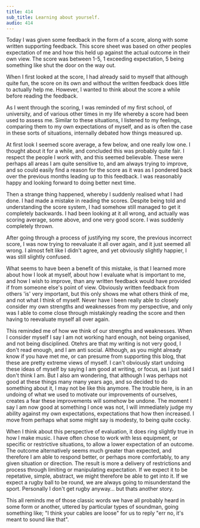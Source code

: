 ```yaml
---
title: 414
sub_title: Learning about yourself.
audio: 414
---
```


Today I was given some feedback in the form of a score, along with some written supporting feedback. This score sheet was based on other peoples expectation of me and how this held up against the actual outcome in their own view. The score was between 1-5, 1 exceeding expectation, 5 being something like shut the door on the way out.

When I first looked at the score, I had already said to myself that although quite fun, the score on its own and without the written feedback does little to actually help me. However, I wanted to think about the score a while before reading the feedback.

As I went through the scoring, I was reminded of my first school, of university, and of various other times in my life whereby a score had been used to assess me. Similar to these situations, I listened to my feelings, comparing them to my own expectations of myself, and as is often the case in these sorts of situations, internally debated how things measured up. 

At first look I seemed score average, a few below, and one really low one. I thought about it for a while, and concluded this was probably quite fair. I respect the people I work with, and this seemed believable. These were perhaps all areas I am quite sensitive to, and am always trying to improve, and so could easily find a reason for the score as it was as I pondered back over the previous months leading up to this feedback. I was reasonably happy and looking forward to doing better next time.

Then a strange thing happened, whereby I suddenly realised what I had done. I had made a mistake in reading the scores. Despite being told and understanding the score system, I had somehow still managed to get it completely backwards. I had been looking at it all wrong, and actually was scoring average, some above, and one very good score. I was suddenly completely thrown.

After going through a process of justifying my score, the previous incorrect score, I was now trying to reevaluate it all over again, and it just seemed all wrong. I almost felt like I didn't agree, and yet obviously slightly happier, I was still slightly confused.

What seems to have been a benefit of this mistake, is that I learned more about how I look at myself, about how I evaluate what is important to me, and how I wish to improve, than any written feedback would have provided if from someone else's point of view. Obviously written feedback from others 'is' very important, but this only shows me what others think of me, and not what I think of myself. Never have I been really able to closely consider my own strengths and weaknesses from my perspective, and only was I able to come close through mistakingly reading the score and then having to reevaluate myself all over again.

This reminded me of how we think of our strengths and weaknesses. When I consider myself I say I am not working hard enough, not being organised, and not being disciplined. Otehrs are that my writing is not very good, I don't read enough, and I am anti social. Although, as you might already know if you have met me, or can presume from supporting this blog, that these are pretty extreme views of myself. I can't obviously start undoing these ideas of myself by saying I am good at writing, or focus, as I just said I don't think I am. But I also am wondering, that although I was perhaps not good at these things many many years ago, and so decided to do something about it, I may not be like this anymore. The trouble here, is in an undoing of what we used to motivate our improvements of ourselves, creates a fear these improvements will somehow be undone. The moment I say I am now good at something I once was not, I will immediately judge my ability  against my own expectations, expectations that how then increased. I move from perhaps what some might say is modesty, to being quite cocky.

When I think about this perspective of evaluation, it does ring slightly true in how I make music. I have often chose to work with less equipment, or specific or restrictive situations, to allow a lower expectation of an outcome. The outcome alternatively seems much greater than expected, and therefore I am able to respond better, or perhaps more comfortably, to any given situation or direction. The result is more a delivery of restrictions and process through limiting or manipulating expectation. If we expect it to be repetative, simple, abstract, we might therefore be able to get into it. If we expect a rugby ball to be round, we are always going to misunderstand the sport. Personally I don't get rugby anyway… but thats another story.

This all reminds me of those classic words we have all probably heard in some form or another, uttered by particular types of soundman, going something like; "I think your cables are loose" for us to reply "err no, it's meant to sound like that".